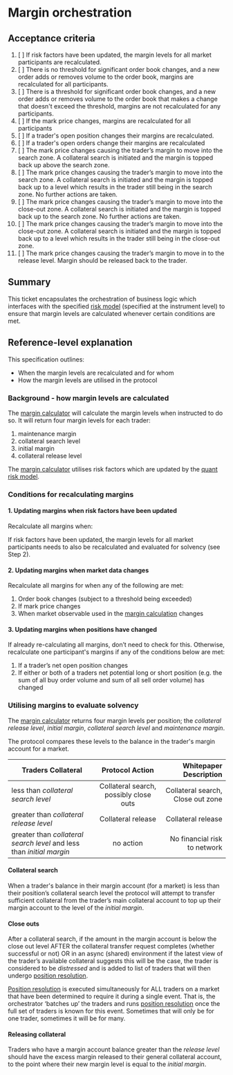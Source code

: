 # Margin orchestration

## Acceptance criteria

1. [ ] If risk factors have been updated, the margin levels for all market participants are recalculated.
1. [ ] There is no threshold for significant order book changes, and a new order adds or removes volume to the order book, margins are recalculated for all participants.
1. [ ] There is a threshold for significant order book changes, and a new order adds or removes volume to the order book that makes a change that doesn't exceed the threshold, margins are not recalculated for any participants. 
1. [ ] If the mark price changes, margins are recalculated for all participants
1. [ ] If a trader's open position changes their margins are recalculated.
1. [ ] If a trader's open orders change their margins are recalculated
1. [ ] The mark price changes causing the trader’s margin to move into the search zone. A collateral search is initiated and the margin is topped back up above the search zone.
1. [ ] The mark price changes causing the trader’s margin to move into the search zone. A collateral search is initiated and the margin is topped back up to a level which results in the trader still being in the search zone. No further actions are taken.
1. [ ] The mark price changes causing the trader’s margin to move into the close-out zone. A collateral search is initiated and the margin is topped back up to the search zone. No further actions are taken.
1. [ ] The mark price changes causing the trader’s margin to move into the close-out zone. A collateral search is initiated and the margin is topped back up to a level which results in the trader still being in the close-out zone.
1. [ ] The mark price changes causing the trader’s margin to move in to the release level. Margin should be released back to the trader. 

## Summary
This ticket encapsulates the orchestration of business logic which interfaces with the specified [risk model](./0018-quant-risk-models.ipynb) (specified at the instrument level) to ensure that margin levels are calculated whenever certain conditions are met.

## Reference-level explanation

This specification outlines:
- When the margin levels are recalculated and for whom
- How the margin levels are utilised in the protocol

### **Background - how margin levels are calculated**

The [margin calculator](./0019-margin-calculator.md) will calculate the margin levels when instructed to do so. It will return four margin levels for each trader:

1. maintenance margin
1. collateral search level
1. initial margin
1. collateral release level

The [margin calculator](./0019-margin-calculator.md) utilises risk factors which are updated by the [quant risk model](./0018-quant-risk-models.ipynb).  


###  **Conditions for recalculating margins**

#### 1. Updating margins when risk factors have been updated

Recalculate all margins when:

If risk factors have been updated, the margin levels for all market participants needs to also be recalculated and evaluated for solvency (see Step 2).

#### 2. Updating margins when market data changes

Recalculate all margins for when any of the following are met:

1. Order book changes (subject to a threshold being exceeded)
1. If mark price changes
1. When market observable used in the [margin calculation](./0019-margin-calculator.md) changes

#### 3. Updating margins when positions have changed

If already re-calculating all margins, don’t need to check for this. Otherwise, recalculate one participant's margins if any of the conditions below are met:

1. If a trader’s net open position changes
1. If either or both of a traders net potential long or short position (e.g. the sum of all buy order volume and sum of all sell order volume) has changed


### **Utilising margins to evaluate solvency**

The [margin calculator](./0019-margin-calculator.md) returns four margin levels per position; the _collateral release level_, _initial margin_, _collateral search level_ and _maintenance margin_.

The protocol compares these levels to the balance in the trader's margin account for a market.

| Traders Collateral        | Protocol  Action           | Whitepaper Description
| ------------- |:-------------:| -----:|
| less than  _collateral search level_     | Collateral search, possibly close outs | Collateral search, Close out zone
| greater than  _collateral release level_       | Collateral release      | Collateral release
| greater than _collateral search level_ and less than  _initial margin_  | no action     | No financial risk to network

#### Collateral search

When a trader's balance in their margin account (for a market) is less than their position’s collateral search level the protocol will attempt to transfer sufficient collateral from the trader’s main collateral account to top up their margin account to the level of the _initial margin_.

#### Close outs

After a collateral search, if the amount in the margin account is below the close out level AFTER the collateral transfer request completes (whether successful or not) OR in an async (shared) environment if the latest view of the trader’s available collateral suggests this will be the case, the trader is considered to be _distressed_ and is added to list of traders that will then undergo [position resolution](./0012-position-resolution.md).

[Position resolution](./0012-position-resolution.md) is executed simultaneously for ALL traders on a market that have been determined to require it during a single event. That is, the orchestrator ‘batches up’ the traders and runs [position resolution](./0012-position-resolution.md) once the full set of traders is known for this event. Sometimes that will only be for one trader, sometimes it will be for many.

#### Releasing collateral
Traders who have a margin account balance greater than the  _release level_ should have the excess margin released to their general collateral account, to the point where their new margin level is equal to the _initial margin_.
